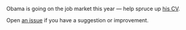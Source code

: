 Obama is going on the job market this year — help spruce up [his CV](https://github.com/suchow/obama-cv/raw/master/obama2016cv.pdf). 

Open [an issue](https://github.com/suchow/obama-cv/issues) if you have a suggestion or improvement.

